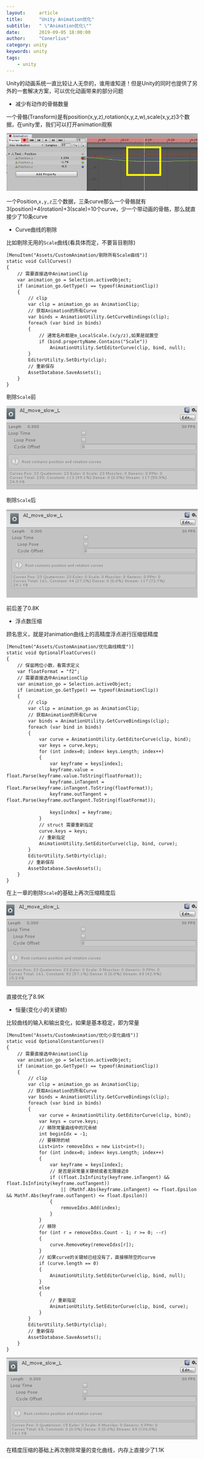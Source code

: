 ```yaml
---
layout:     article
title:      "Unity Animation优化"
subtitle:   " \"Animation优化\""
date:       2019-09-05 18:00:00
author:     "Conerlius"
category: unity
keywords: unity
tags:
    - unity
---
```



Unity的动画系统一直比较让人无奈的，谁用谁知道！但是Unity的同时也提供了另外的一套解决方案，可以优化动画带来的部分问题
* 减少有动作的骨骼数量

一个骨骼(Transform)是有position(x,y,z),rotation(x,y,z,w),scale(x,y,z)3个数据，在unity里，我们可以打开animation观察

![png](/images/computer/game/unity/CustomAnimation1.jpg)

一个Position,`x,y,z`三个数据，三条curve那么一个骨骼就有3(position)+4(rotation)+3(scale)=10个curve，少一个带动画的骨骼，那么就直接少了10条curve

* Curve曲线的剔除

比如剔除无用的`Scale`曲线(看具体而定，不要盲目剔除)

```
[MenuItem("Assets/CustomAnimation/剔除所有Scale曲线")]
static void CullCurves()
{
    // 需要直接选中AnimationClip
    var animation_go = Selection.activeObject;
    if (animation_go.GetType() == typeof(AnimationClip))
    {
        // clip
        var clip = animation_go as AnimationClip;
        // 获取Animation的所有Curve
        var binds = AnimationUtility.GetCurveBindings(clip);
        foreach (var bind in binds)
        {
            // 通常名称都是m_LocalScale.(x/y/z),如果是就置空
            if (bind.propertyName.Contains("Scale"))
                AnimationUtility.SetEditorCurve(clip, bind, null);
        }
        EditorUtility.SetDirty(clip);
        // 重新保存
        AssetDatabase.SaveAssets();
    }
}
```

剔除`Scale`前

![png](/images/computer/game/unity/CustomAnimation2.jpg)

剔除`Scale`后

![png](/images/computer/game/unity/CustomAnimation3.jpg)

前后差了0.8K

* 浮点数压缩

顾名思义，就是对animation曲线上的高精度浮点进行压缩低精度

```
[MenuItem("Assets/CustomAnimation/优化曲线精度")]
static void OptionalFloatCurves()
{
    // 保留两位小数，看需求定义
    var floatFormat = "f2";
    // 需要直接选中AnimationClip
    var animation_go = Selection.activeObject;
    if (animation_go.GetType() == typeof(AnimationClip))
    {
        // clip
        var clip = animation_go as AnimationClip;
        // 获取Animation的所有Curve
        var binds = AnimationUtility.GetCurveBindings(clip);
        foreach (var bind in binds)
        {
            var curve = AnimationUtility.GetEditorCurve(clip, bind);
            var keys = curve.keys;
            for (int index=0; index< keys.Length; index++)
            {
                var keyframe = keys[index];
                keyframe.value = float.Parse(keyframe.value.ToString(floatFormat));
                keyframe.inTangent = float.Parse(keyframe.inTangent.ToString(floatFormat));
                keyframe.outTangent = float.Parse(keyframe.outTangent.ToString(floatFormat));

                keys[index] = keyframe;
            }
            // struct 需要重新指定
            curve.keys = keys;
            // 重新指定
            AnimationUtility.SetEditorCurve(clip, bind, curve);
        }
        EditorUtility.SetDirty(clip);
        // 重新保存
        AssetDatabase.SaveAssets();
    }
}
```


在上一章的剔除`Scale`的基础上再次压缩精度后

![png](/images/computer/game/unity/CustomAnimation4.jpg)

直接优化了8.9K

* 恒量(变化小的关键帧)

比较曲线的输入和输出变化，如果是基本稳定，即为常量

```
[MenuItem("Assets/CustomAnimation/优化小变化曲线")]
static void OptionalConstantCurves()
{
    // 需要直接选中AnimationClip
    var animation_go = Selection.activeObject;
    if (animation_go.GetType() == typeof(AnimationClip))
    {
        // clip
        var clip = animation_go as AnimationClip;
        // 获取Animation的所有Curve
        var binds = AnimationUtility.GetCurveBindings(clip);
        foreach (var bind in binds)
        {
            var curve = AnimationUtility.GetEditorCurve(clip, bind);
            var keys = curve.keys;
            // 移除常量曲线中的冗余帧
            int beginIdx = -1;
            // 要移除的帧
            List<int> removeIdxs = new List<int>();
            for (int index=0; index< keys.Length; index++)
            {
                var keyframe = keys[index];
                // 是否是异常量关键帧或者无限接近0
                if ((float.IsInfinity(keyframe.inTangent) && float.IsInfinity(keyframe.outTangent))
                    || (Mathf.Abs(keyframe.inTangent) <= float.Epsilon && Mathf.Abs(keyframe.outTangent) <= float.Epsilon))
                {
                    removeIdxs.Add(index);
                }
            }
            // 移除
            for (int r = removeIdxs.Count - 1; r >= 0; --r)
            {
                curve.RemoveKey(removeIdxs[r]);
            }
            // 如果curve的关键帧已经没有了，直接移除空的curve
            if (curve.length == 0)
            {
                AnimationUtility.SetEditorCurve(clip, bind, null);
            }
            else
            {
                // 重新指定
                AnimationUtility.SetEditorCurve(clip, bind, curve);
            }
        }
        EditorUtility.SetDirty(clip);
        // 重新保存
        AssetDatabase.SaveAssets();
    }
}
```

![jpg](/images/computer/game/unity/CustomAnimation5.jpg)

在精度压缩的基础上再次剔除常量的变化曲线，内存上直接少了1.1K